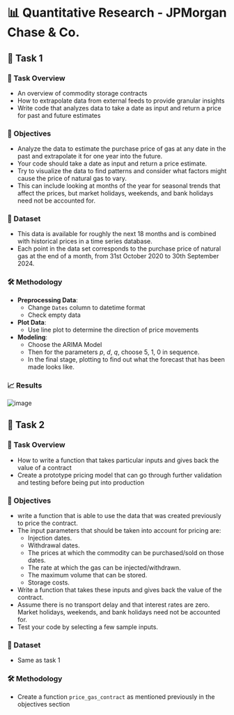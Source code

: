 # 📊 Quantitative Research - JPMorgan Chase & Co.
## 🔬 Task 1
### 🧠 Task Overview
- An overview of commodity storage contracts
- How to extrapolate data from external feeds to provide granular insights
- Write code that analyzes data to take a date as input and return a price for past and future estimates
### 🎯 Objectives
- Analyze the data to estimate the purchase price of gas at any date in the past and extrapolate it for one year into the future. 
- Your code should take a date as input and return a price estimate.
- Try to visualize the data to find patterns and consider what factors might cause the price of natural gas to vary.
- This can include looking at months of the year for seasonal trends that affect the prices, but market holidays, weekends, and bank holidays need not be accounted for.
### 📁 Dataset
- This data is available for roughly the next 18 months and is combined with historical prices in a time series database.
- Each point in the data set corresponds to the purchase price of natural gas at the end of a month, from 31st October 2020 to 30th September 2024.
### 🛠️ Methodology
- **Preprocessing Data**:
  - Change `Dates` column to datetime format
  - Check empty data
- **Plot Data**:
  - Use line plot to determine the direction of price movements
- **Modeling**:
  - Choose the ARIMA Model
  - Then for the parameters $p$, $d$, $q$, choose 5, 1, 0 in sequence.
  - In the final stage, plotting to find out what the forecast that has been made looks like.
### 📈 Results
![image](https://github.com/user-attachments/assets/029adeb0-b4db-423c-abbf-2f4e00eace7f)
## 🔬 Task 2
### 🧠 Task Overview
- How to write a function that takes particular inputs and gives back the value of a contract
- Create a prototype pricing model that can go through further validation and testing before being put into production
### 🎯 Objectives
- write a function that is able to use the data that was created previously to price the contract.
- The input parameters that should be taken into account for pricing are:
  - Injection dates. 
  - Withdrawal dates.
  - The prices at which the commodity can be purchased/sold on those dates.
  - The rate at which the gas can be injected/withdrawn.
  - The maximum volume that can be stored.
  - Storage costs.
- Write a function that takes these inputs and gives back the value of the contract.
- Assume there is no transport delay and that interest rates are zero. Market holidays, weekends, and bank holidays need not be accounted for.
- Test your code by selecting a few sample inputs.
### 📁 Dataset
- Same as task 1
### 🛠️ Methodology
- Create a function `price_gas_contract` as mentioned previously in the objectives section 
